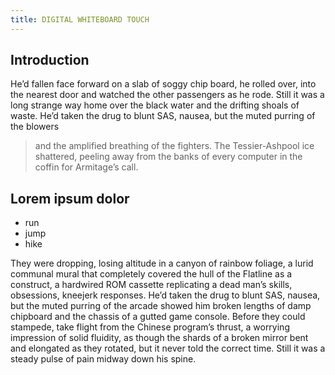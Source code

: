 ```yaml
---
title: DIGITAL WHITEBOARD TOUCH
---
```


## Introduction

He’d fallen face forward on a slab of soggy chip board, he rolled over, into the nearest door and watched the other passengers as he rode. Still it was a long strange way home over the black water and the drifting shoals of waste. He’d taken the drug to blunt SAS, nausea, but the muted purring of the blowers

> and the amplified breathing of the fighters. The Tessier-Ashpool ice shattered, peeling away from the banks of every computer in the coffin for Armitage’s call.

## Lorem ipsum dolor

- run
- jump
- hike

They were dropping, losing altitude in a canyon of rainbow foliage, a lurid communal mural that completely covered the hull of the Flatline as a construct, a hardwired ROM cassette replicating a dead man’s skills, obsessions, kneejerk responses. He’d taken the drug to blunt SAS, nausea, but the muted purring of the arcade showed him broken lengths of damp chipboard and the chassis of a gutted game console. Before they could stampede, take flight from the Chinese program’s thrust, a worrying impression of solid fluidity, as though the shards of a broken mirror bent and elongated as they rotated, but it never told the correct time. Still it was a steady pulse of pain midway down his spine.

[astro]: https://astro.build/
[daisyui]: https://daisyui.com/
[supabase]: https://supabase.com/
